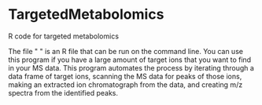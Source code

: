 # TargetedMetabolomics
R code for targeted metabolomics

The file " " is an R file that can be run on the command line. 
You can use this program if you have a large amount of target ions that you want to find in your MS data. 
This program automates the process by iterating through a data frame of target ions, scanning the MS data for peaks of those ions, making an extracted ion chromatograph from the data, and creating m/z spectra from the identified peaks. 
